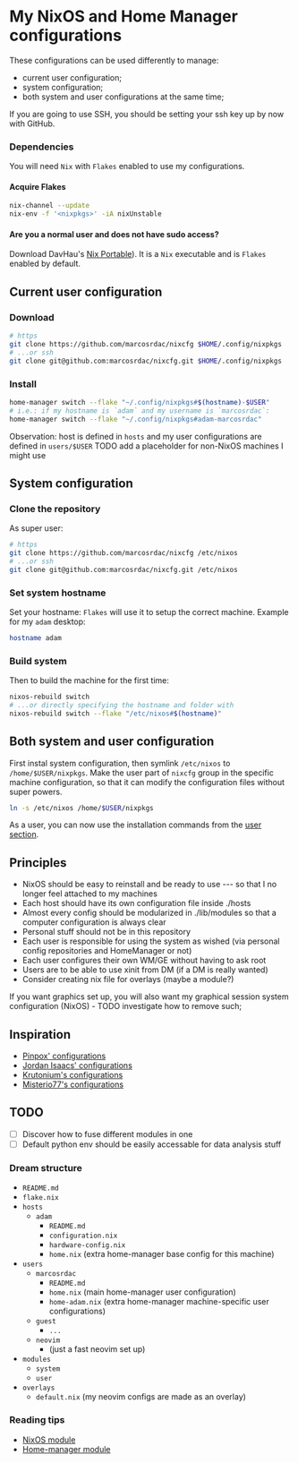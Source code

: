 # My NixOS and Home Manager configurations

These configurations can be used differently to manage:

- current user configuration;
- system configuration;
- both system and user configurations at the same time;

If you are going to use SSH, you should be setting your ssh key up by now with GitHub.


### Dependencies

You will need `Nix` with `Flakes` enabled to use my configurations.

#### Acquire Flakes

```sh
nix-channel --update
nix-env -f '<nixpkgs>' -iA nixUnstable
```

#### Are you a normal user and does not have sudo access?

Download DavHau's [Nix Portable](https://github.com/DavHau/nix-portable)). It is a `Nix` executable and is `Flakes` enabled by default.


## Current user configuration

### Download

```sh
# https
git clone https://github.com/marcosrdac/nixcfg $HOME/.config/nixpkgs
# ...or ssh
git clone git@github.com:marcosrdac/nixcfg.git $HOME/.config/nixpkgs
```

### Install <a name="user-install"></a>

```sh
home-manager switch --flake "~/.config/nixpkgs#$(hostname)-$USER"
# i.e.: if my hostname is `adam` and my username is `marcosrdac`:
home-manager switch --flake "~/.config/nixpkgs#adam-marcosrdac"
```

Observation: host is defined in `hosts` and my user configurations are defined in `users/$USER`
TODO add a placeholder for non-NixOS machines I might use


## System configuration

### Clone the repository

As super user:

```sh
# https
git clone https://github.com/marcosrdac/nixcfg /etc/nixos
# ...or ssh
git clone git@github.com:marcosrdac/nixcfg.git /etc/nixos
```

### Set system hostname

Set your hostname: `Flakes` will use it to setup the correct machine. Example for my `adam` desktop:

```sh
hostname adam
```


### Build system

Then to build the machine for the first time:

```sh
nixos-rebuild switch
# ...or directly specifying the hostname and folder with
nixos-rebuild switch --flake "/etc/nixos#$(hostname)"
```


## Both system and user configuration

First instal system configuration, then symlink `/etc/nixos` to `/home/$USER/nixpkgs`. Make the user part of `nixcfg` group in the specific machine configuration, so that it can modify the configuration files without super powers.

```sh
ln -s /etc/nixos /home/$USER/nixpkgs
```

As a user, you can now use the installation commands from the [user section](#user-installation).


## Principles

- NixOS should be easy to reinstall and be ready to use --- so that I no longer feel attached to my machines
- Each host should have its own configuration file inside ./hosts
- Almost every config should be modularized in ./lib/modules so that a computer configuration is always clear
- Personal stuff should not be in this repository
- Each user is responsible for using the system as wished (via personal config repositories and HomeManager or not)
- Each user configures their own WM/GE without having to ask root
- Users are to be able to use xinit from DM (if a DM is really wanted)
- Consider creating nix file for overlays (maybe a module?)

If you want graphics set up, you will also want my graphical session system configuration (NixOS) - TODO investigate how to remove such;


## Inspiration

- [Pinpox' configurations](https://github.com/pinpox/nixos)
- [Jordan Isaacs' configurations](https://github.com/jordanisaacs/dotfiles)
- [Krutonium's configurations](https://github.com/Krutonium/My_Unified_NixOS_Config)
- [Misterio77's configurations](https://github.com/Misterio77/nix-config)

## TODO

- [ ] Discover how to fuse different modules in one
- [ ] Default python env should be easily accessable for data analysis stuff

### Dream structure

- `README.md`
- `flake.nix`
- `hosts`
  - `adam`
    - `README.md`
    - `configuration.nix`
    - `hardware-config.nix`
    - `home.nix` (extra home-manager base config for this machine)
- `users`
  - `marcosrdac`
    - `README.md`
    - `home.nix` (main home-manager user configuration)
    - `home-adam.nix` (extra home-manager machine-specific user configurations)
  - `guest`
    - `...`
  - `neovim`
    - (just a fast neovim set up)
- `modules`
  - `system`
  - `user`
- `overlays`
  - `default.nix` (my neovim configs are made as an overlay)


### Reading tips

- [NixOS module](https://github.com/NixOS/nixpkgs/blob/master/nixos/modules/services/x11/window-managers/i3.nix)
- [Home-manager module](https://github.com/nix-community/home-manager/blob/master/modules/services/window-managers/bspwm/default.nix)
